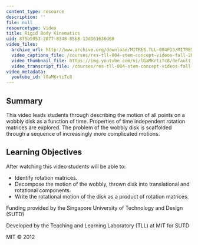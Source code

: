 ```yaml
---
content_type: resource
description: ''
file: null
resourcetype: Video
title: Rigid Body Kinematics
uid: 875b5953-2877-8348-85b8-13d361636d60
video_files:
  archive_url: http://www.archive.org/download/MITRES.TLL-004F13/MITRES_TLL-004F13_rigid_body_kinematics_300k.mp4
  video_captions_file: /courses/res-tll-004-stem-concept-videos-fall-2013/922f26d9ec6a5ade9733ecc1126d56f7_lGaMKrtiTc8.vtt
  video_thumbnail_file: https://img.youtube.com/vi/lGaMKrtiTc8/default.jpg
  video_transcript_file: /courses/res-tll-004-stem-concept-videos-fall-2013/93829379fc3488ea3e0d04ca9eb6ab7a_lGaMKrtiTc8.pdf
video_metadata:
  youtube_id: lGaMKrtiTc8
---
```


Summary
-------

This video leads students through describing the motion of all points on a wobbly disk as a function of time. Properties of time independent rotation matrices are explored. The problem of the wobbly disk is scaffolded through a sequence of increasingly more complicated motions.

Learning Objectives
-------------------

After watching this video students will be able to:

*   Identify rotation matrices.
*   Decompose the motion of the wobbly, thrown disk into translational and rotational components.
*   Write the rotational motion of the disk as a product of rotation matrices.

Funding provided by the Singapore University of Technology and Design (SUTD)

Developed by the Teaching and Learning Laboratory (TLL) at MIT for SUTD

MIT © 2012